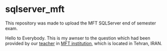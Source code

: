 # sqlserver_mft
This repository was made to upload the MFT SQLServer end of semester exam.

Hello to Everybody.
This is my awnser to the question which had been provided by our <a href="https://www.linkedin.com/in/hani-hani-1793097a/">teacher</a> in <a href="https://www.linkedin.com/company/khanehomran/">MFT institution</a>, which is located in Tehran, IRAN.
